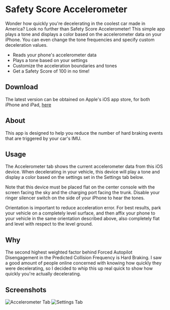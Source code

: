 # Safety Score Accelerometer

Wonder how quickly you're decelerating in the coolest car made in America? Look no further than Safety Score Accelerometer! This simple app plays a tone and displays a color based on the accelerometer data on your iPhone. You can even change the tone frequencies and specify custom deceleration values.

 - Reads your phone's accelerometer data 
 - Plays a tone based on your settings
 - Customize the acceleration boundaries and tones
 - Get a Safety Score of 100 in no time!

## Download
The latest version can be obtained on Apple's iOS app store, for both iPhone and iPad, [here](https://apps.apple.com/us/app/safety-score-accelerometer/id1589130959)

## About
This app is designed to help you reduce the number of hard braking events that are triggered by your car's IMU.
## Usage
The Accelerometer tab shows the current accelerometer data from this iOS device. When decelerating in your vehicle, this device will play a tone and display a color based on the settings set in the Settings tab below.

Note that this device must be placed flat on the center console with the screen facing the sky and the charging port facing the trunk. Disable your ringer silencer switch on the side of your iPhone to hear the tones.

Orientation is important to reduce acceleration error. For best results, park your vehicle on a completely level surface, and then affix your phone to your vehicle in the same orientation described above, also completely flat and level with respect to the level ground.
## Why
The second highest weighted factor behind Forced Autopilot Disengagement in the Predicted Collision Frequency is Hard Braking. I saw a good amount of people online concerned with knowing how quickly they were decelerating, so I decided to whip this up real quick to show how quickly you're actually decelerating.
## Screenshots
![Accelerometer Tab](https://lh3.googleusercontent.com/JtHQQ_fJWor4wN13oz8xmhhCpUdHPYM15v2n5T_zDToosxQjd42t4RMHPOzZq40gbsPZLTkSuhJjeGzRuDKFgrFdHY5UAWPmTMNYDp_kz6csHaSO3bG-pbj88Jt2Hp1SMrX-C4X8bIKGncMAutX1SqaAbNtHeslbxJB62RwVJvn6XxYhWlc6byPzerGmXvLyYWI_hNKz6G3fyhmziCgNeQfmARJTJTzNK_SFJR7Ec3hiD5belSEy_EQPVWniM4K8Db8P_Piw_HyrSY5WR2owyDjrnQ3qVd43Ox9RhMp0JcSimF--c1O1pt3EYdQRe5HESc2wqlso84ob34nPmb3RQyXQO06e3EkTZzDdGyP5ykDHA6pqMr20wPhMZxs5n0mqLkJgl7gX_wdMT4WqcZ6sLZbZ5cz-Emw6EE2pJnnJ8Zh55BMbRUeYn0pYjHwFxTzslE2jVXfX5R8vVFWZKZOHo5yPPSZP0NQNMze2ulVnGZLpXnFVgj9CphyBAKrtnSq7S8tEDxSJsterFc8qnit2RDNPNJFFBrOGe_PsV62P-s9juKV8hG2tEHFEb4cdV-eTKYdAG3GJq0GJZwNgS4yZRCvn0XHvFOVszm0zIk2Luur0rnbYT8s5dRhCh28dQmuZEOdrrQwKsIKPfGSci51UfwzntDzcs7tldqOJ2EEtjG-cWAP7qlMSOjs17wNb6MaznoDlVw_FuLPpi15pleqFcfZO=w618-h1335-no?authuser=0)
![Settings Tab](https://lh3.googleusercontent.com/Bh1Vru5wcOk7Z4FyW2wWNOxZbEf_8j-5ar9-iz0SbfQV_kR4cJk35Z-1qji_67WWwE7nrCmazI0FAMlJAIXKwfUJBadJ-1Zf5qLjEFdN3yPOKEG_UwaybiE5pMRCpaPZ1ZRd3NfB3ogIaICeF5o4RopWbd-UtWBjVALm2CrmicqEhVnr8lMoLhOotnAcSDSJE9mNWzc5I3n76xdC7ZTouVFFAi9C0iKJKkrxH0nRJoZVbJuQ9D9TX9oO2XyQh97uel0P848xiYtJY_tkybN86a-vQAYjYPJPG5W8YqnRoEAm8mKeisNmUn6w4mIL3PrmG5QiaRYivVuPDrGWvujEJEIsgpPo9zq1opA0mRINW0rvnGS8OVv38J9NIrTlGEsaH8syvYzNG5YWPulgmsFFSVExjiuKYmAHeTWflIAo21KR09uHICsz-EIKwcrKPSwdruX1ZYqhYxCcwjD_SIJtEMufX_hbagur4McQYznG7zjUmrdAbvF3RO3Dwi_Fxj-40Q4a78HpY4Ralg-wcdQ25nopj-yW51Xz9ij2gjhYmQTeCzrZeiVJyEE6Ju-SnpGhcIrmAa9SkX_JtoRcgdnaFKeEIocZwljG3GfTBbLslo3ETz5_7SHY9E7mw6tdY99LRPoKJqaFEOauQq-Gx9JiOLQDuCekxooXLggxXgL_R9Aa_bpZTg_HgkSSJouWMgUNPGeF7SuZ_YBNKG8y9hIWAnNf=w618-h1335-no?authuser=0)
